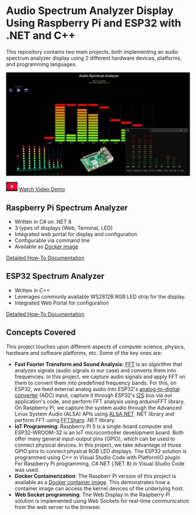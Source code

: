 # Audio Spectrum Analyzer Display Using Raspberry Pi and ESP32 with .NET and C++ 

This repository contains two main projects, both implementing an audio spectrum analyzer display using 2 different hardware devices, platforms, and programming languages.

![Spectrum Analyzer](/Assets/Rpi-Spectrum-Analyzer-thumb.jpg)


![](/Assets/youtube.jpg) [Watch Video Demo](https://youtu.be/6JIdasmFJoA)


## Raspberry Pi Spectrum Analyzer 
- Written in C# on .NET 8
- 3 types of displays (Web, Terminal, LED)
- Integrated web portal for display and configuration 
- Configurable via command line
- Available as [Docker image](https://hub.docker.com/r/nejimonraveendran/rpispectrumanalyzer)

[Detailed How-To Documentation](/RpiSpectrumAnalyzer/README.md)

## ESP32 Spectrum Analyzer
- Written in C++
- Leverages commonly available WS2812B RGB LED strip for the display.
- Integrated Web Portal for configuration 

[Detailed How-To Documentation](/Esp32SpectrumAnalyzer/README.md)

## Concepts Covered
This project touches upon different aspects of computer science, physics, hardware and software platforms, etc.  Some of the key ones are:
-  **Fast Fourier Transform and Sound Analysis:** [FFT](https://en.wikipedia.org/wiki/Fast_Fourier_transform) is an algorithm that analyzes signals (audio signals in our case) and converts them into frequencies.  In this project, we capture audio signals and apply FFT on them to convert them into predefined frequency bands. For this, on ESP32, we feed external analog audio into ESP32's [analog-to-digital converter](https://docs.espressif.com/projects/esp-idf/en/v4.4/esp32/api-reference/peripherals/adc.html) (ADC) input, capture it through ESP32's [I2S](https://docs.espressif.com/projects/esp-idf/en/stable/esp32/api-reference/peripherals/i2s.html) bus via our application's code, and perform FFT analysis using arduinoFFT library.  On Raspberry Pi, we capture the system audio through the Advanced Linux System Audio (ALSA) APIs using [ALSA.NET](https://www.nuget.org/packages/Alsa.Net) .NET library and perform FFT using [FFTSharp](https://www.nuget.org/packages/FftSharp) .NET library.
- **IoT Programming**:  Raspberry Pi 5 is a single-board computer and ESP32-WROOM-32 is an IoT microcontroller development board. Both offer many general input-output pins (GPIO), which can be used to connect physical devices.  In this project, we take advantage of those GPIO pins to connect physical RGB LED displays. The ESP32 solution is programmed using C++ in Visual Studio Code with PlatformIO plugin.  For Raspberry Pi programming, C#.NET (.NET 8) in Visual Studio Code was used.  
- **Docker Containerization**:  The Raspberr Pi version of this project is available as a [Docker container image](https://hub.docker.com/r/nejimonraveendran/rpispectrumanalyzer).  This demonstrates how a container image can access the kernel devices of the underlying host.
- **Web Socket programming**:  The Web Display in the Raspberry Pi solution is implemented using Web Sockets for real-time communication from the web server to the browser. 
